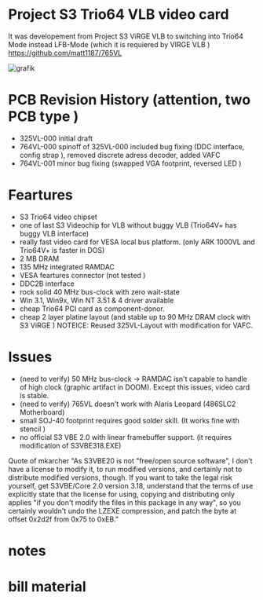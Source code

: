 # Project  S3 Trio64 VLB  video card
It was developement from Project S3 ViRGE VLB   to switching into Trio64 Mode instead  LFB-Mode (which it is requiered by VIRGE VLB )
https://github.com/matt1187/765VL

![grafik](https://github.com/matt1187/764VL/assets/155289528/fb30cfb3-c5dd-4119-bc6e-0a928e994fff)


# PCB Revision History  (attention, two PCB type )
- 325VL-000 initial draft
- 764VL-000 spinoff of 325VL-000 included bug fixing (DDC interface, config strap ), removed discrete adress decoder, added VAFC
- 764VL-001 minor bug fixing (swapped VGA footprint, reversed LED )

# Feartures
- S3 Trio64 video chipset
- one of last S3 Videochip for VLB without buggy VLB (Trio64V+ has buggy VLB interface)
- really fast video card for VESA local bus platform. (only ARK 1000VL and Trio64V+ is faster in DOS)
- 2 MB DRAM
- 135 MHz integrated RAMDAC
- VESA feartures connector (not tested )
- DDC2B interface
- rock solid  40 MHz bus-clock with zero wait-state
- Win 3.1, Win9x, Win NT 3.51 & 4 driver available
- cheap Trio64 PCI card as component-donor.
- cheap 2 layer platine layout (and stable up to 90 MHz DRAM clock with S3 ViRGE ) NOTEICE: Reused 325VL-Layout with modification for VAFC.
  
# Issues 
- (need to verify) 50 MHz bus-clock -> RAMDAC isn't capable to handle of high clock (graphic artifact in DOOM). Except this issues,  video card is stable.
- (need to verify) 765VL doesn't work with Alaris Leopard (486SLC2 Motherboard) 
- small SOJ-40 footprint requires good solder skill. (It works fine with stencil )
- no official S3 VBE 2.0  with linear framebuffer support. (it requires modification of S3VBE318.EXE)

Quote of mkarcher "As S3VBE20 is not "free/open source software", I don't have a license to modify it, to run modified versions, and certainly not to distribute modified versions, though. If you want to take the legal risk yourself, get S3VBE/Core 2.0 version 3.18, understand that the terms of use explicitly state that the license for using, copying and distributing only applies "if you don't modify the files in this package in any way", so you certainly wouldn't undo the LZEXE compression, and patch the byte at offset 0x2d2f from 0x75 to 0xEB."

# notes

# bill material


 
